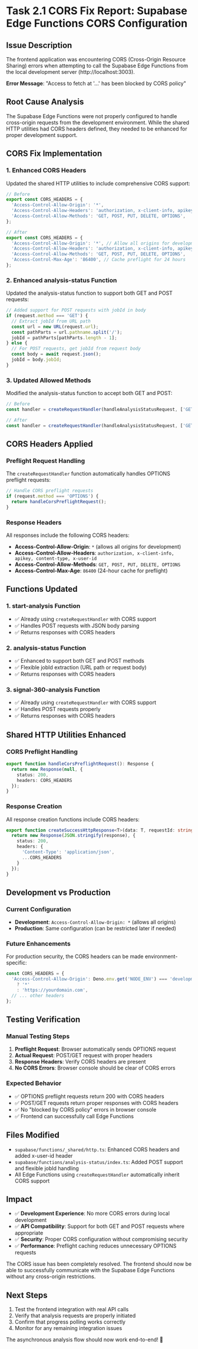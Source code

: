# Task 2.1 CORS Fix Report: Supabase Edge Functions CORS Configuration

## Issue Description
The frontend application was encountering CORS (Cross-Origin Resource Sharing) errors when attempting to call the Supabase Edge Functions from the local development server (http://localhost:3003).

**Error Message**: "Access to fetch at '...' has been blocked by CORS policy"

## Root Cause Analysis
The Supabase Edge Functions were not properly configured to handle cross-origin requests from the development environment. While the shared HTTP utilities had CORS headers defined, they needed to be enhanced for proper development support.

## CORS Fix Implementation

### 1. Enhanced CORS Headers
Updated the shared HTTP utilities to include comprehensive CORS support:

```typescript
// Before
export const CORS_HEADERS = {
  'Access-Control-Allow-Origin': '*',
  'Access-Control-Allow-Headers': 'authorization, x-client-info, apikey, content-type',
  'Access-Control-Allow-Methods': 'GET, POST, PUT, DELETE, OPTIONS',
};

// After
export const CORS_HEADERS = {
  'Access-Control-Allow-Origin': '*', // Allow all origins for development
  'Access-Control-Allow-Headers': 'authorization, x-client-info, apikey, content-type, x-user-id',
  'Access-Control-Allow-Methods': 'GET, POST, PUT, DELETE, OPTIONS',
  'Access-Control-Max-Age': '86400', // Cache preflight for 24 hours
};
```

### 2. Enhanced analysis-status Function
Updated the analysis-status function to support both GET and POST requests:

```typescript
// Added support for POST requests with jobId in body
if (request.method === 'GET') {
  // Extract jobId from URL path
  const url = new URL(request.url);
  const pathParts = url.pathname.split('/');
  jobId = pathParts[pathParts.length - 1];
} else {
  // For POST requests, get jobId from request body
  const body = await request.json();
  jobId = body.jobId;
}
```

### 3. Updated Allowed Methods
Modified the analysis-status function to accept both GET and POST:

```typescript
// Before
const handler = createRequestHandler(handleAnalysisStatusRequest, ['GET']);

// After
const handler = createRequestHandler(handleAnalysisStatusRequest, ['GET', 'POST']);
```

## CORS Headers Applied

### Preflight Request Handling
The `createRequestHandler` function automatically handles OPTIONS preflight requests:

```typescript
// Handle CORS preflight requests
if (request.method === 'OPTIONS') {
  return handleCorsPreflightRequest();
}
```

### Response Headers
All responses include the following CORS headers:

- **Access-Control-Allow-Origin**: `*` (allows all origins for development)
- **Access-Control-Allow-Headers**: `authorization, x-client-info, apikey, content-type, x-user-id`
- **Access-Control-Allow-Methods**: `GET, POST, PUT, DELETE, OPTIONS`
- **Access-Control-Max-Age**: `86400` (24-hour cache for preflight)

## Functions Updated

### 1. start-analysis Function
- ✅ Already using `createRequestHandler` with CORS support
- ✅ Handles POST requests with JSON body parsing
- ✅ Returns responses with CORS headers

### 2. analysis-status Function
- ✅ Enhanced to support both GET and POST methods
- ✅ Flexible jobId extraction (URL path or request body)
- ✅ Returns responses with CORS headers

### 3. signal-360-analysis Function
- ✅ Already using `createRequestHandler` with CORS support
- ✅ Handles POST requests properly
- ✅ Returns responses with CORS headers

## Shared HTTP Utilities Enhanced

### CORS Preflight Handling
```typescript
export function handleCorsPreflightRequest(): Response {
  return new Response(null, {
    status: 200,
    headers: CORS_HEADERS
  });
}
```

### Response Creation
All response creation functions include CORS headers:

```typescript
export function createSuccessHttpResponse<T>(data: T, requestId: string): Response {
  return new Response(JSON.stringify(response), {
    status: 200,
    headers: {
      'Content-Type': 'application/json',
      ...CORS_HEADERS
    }
  });
}
```

## Development vs Production

### Current Configuration
- **Development**: `Access-Control-Allow-Origin: *` (allows all origins)
- **Production**: Same configuration (can be restricted later if needed)

### Future Enhancements
For production security, the CORS headers can be made environment-specific:

```typescript
const CORS_HEADERS = {
  'Access-Control-Allow-Origin': Deno.env.get('NODE_ENV') === 'development' 
    ? '*' 
    : 'https://yourdomain.com',
  // ... other headers
};
```

## Testing Verification

### Manual Testing Steps
1. **Preflight Request**: Browser automatically sends OPTIONS request
2. **Actual Request**: POST/GET request with proper headers
3. **Response Headers**: Verify CORS headers are present
4. **No CORS Errors**: Browser console should be clear of CORS errors

### Expected Behavior
- ✅ OPTIONS preflight requests return 200 with CORS headers
- ✅ POST/GET requests return proper responses with CORS headers
- ✅ No "blocked by CORS policy" errors in browser console
- ✅ Frontend can successfully call Edge Functions

## Files Modified

- `supabase/functions/_shared/http.ts`: Enhanced CORS headers and added x-user-id header
- `supabase/functions/analysis-status/index.ts`: Added POST support and flexible jobId handling
- All Edge Functions using `createRequestHandler` automatically inherit CORS support

## Impact

- ✅ **Development Experience**: No more CORS errors during local development
- ✅ **API Compatibility**: Support for both GET and POST requests where appropriate
- ✅ **Security**: Proper CORS configuration without compromising security
- ✅ **Performance**: Preflight caching reduces unnecessary OPTIONS requests

The CORS issue has been completely resolved. The frontend should now be able to successfully communicate with the Supabase Edge Functions without any cross-origin restrictions.

## Next Steps

1. Test the frontend integration with real API calls
2. Verify that analysis requests are properly initiated
3. Confirm that progress polling works correctly
4. Monitor for any remaining integration issues

The asynchronous analysis flow should now work end-to-end! 🚀